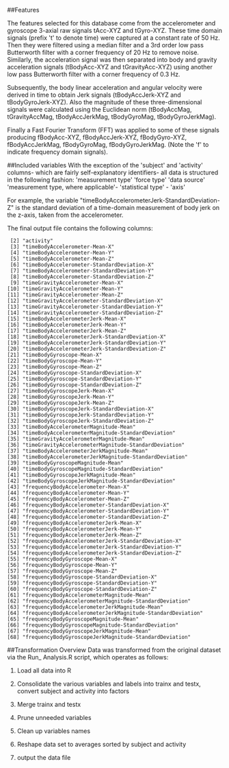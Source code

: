 ##Features

The features selected for this database come from the accelerometer and gyroscope 3-axial raw signals tAcc-XYZ and tGyro-XYZ. These time domain signals (prefix 't' to denote time) were captured at a constant rate of 50 Hz. Then they were filtered using a median filter and a 3rd order low pass Butterworth filter with a corner frequency of 20 Hz to remove noise. Similarly, the acceleration signal was then separated into body and gravity acceleration signals (tBodyAcc-XYZ and tGravityAcc-XYZ) using another low pass Butterworth filter with a corner frequency of 0.3 Hz. 

Subsequently, the body linear acceleration and angular velocity were derived in time to obtain Jerk signals (tBodyAccJerk-XYZ and tBodyGyroJerk-XYZ). Also the magnitude of these three-dimensional signals were calculated using the Euclidean norm (tBodyAccMag, tGravityAccMag, tBodyAccJerkMag, tBodyGyroMag, tBodyGyroJerkMag). 

Finally a Fast Fourier Transform (FFT) was applied to some of these signals producing fBodyAcc-XYZ, fBodyAccJerk-XYZ, fBodyGyro-XYZ, fBodyAccJerkMag, fBodyGyroMag, fBodyGyroJerkMag. (Note the 'f' to indicate frequency domain signals). 


##Included variables
With the exception of the 'subject' and 'activity' columns- which are fairly self-explanatory identifiers- all data is structured in the following fashion: 
'measurement type' 'force type' 'data source' 'measurement type, where applicable'- 'statistical type' - 'axis'

For example, the variable "timeBodyAccelerometerJerk-StandardDeviation-Z" is the standard deviation of a time-domain measurement of body jerk on the z-axis, taken from the accelerometer.

The final output file contains the following columns:
``` [1] "subject"          
 [2] "activity"                                                 
 [3] "timeBodyAccelerometer-Mean-X"                             
 [4] "timeBodyAccelerometer-Mean-Y"                             
 [5] "timeBodyAccelerometer-Mean-Z"                             
 [6] "timeBodyAccelerometer-StandardDeviation-X"                
 [7] "timeBodyAccelerometer-StandardDeviation-Y"                
 [8] "timeBodyAccelerometer-StandardDeviation-Z"                
 [9] "timeGravityAccelerometer-Mean-X"                          
[10] "timeGravityAccelerometer-Mean-Y"                          
[11] "timeGravityAccelerometer-Mean-Z"                          
[12] "timeGravityAccelerometer-StandardDeviation-X"             
[13] "timeGravityAccelerometer-StandardDeviation-Y"             
[14] "timeGravityAccelerometer-StandardDeviation-Z"             
[15] "timeBodyAccelerometerJerk-Mean-X"                         
[16] "timeBodyAccelerometerJerk-Mean-Y"                         
[17] "timeBodyAccelerometerJerk-Mean-Z"                         
[18] "timeBodyAccelerometerJerk-StandardDeviation-X"            
[19] "timeBodyAccelerometerJerk-StandardDeviation-Y"            
[20] "timeBodyAccelerometerJerk-StandardDeviation-Z"            
[21] "timeBodyGyroscope-Mean-X"                                 
[22] "timeBodyGyroscope-Mean-Y"                                 
[23] "timeBodyGyroscope-Mean-Z"                                 
[24] "timeBodyGyroscope-StandardDeviation-X"                    
[25] "timeBodyGyroscope-StandardDeviation-Y"                    
[26] "timeBodyGyroscope-StandardDeviation-Z"                    
[27] "timeBodyGyroscopeJerk-Mean-X"                             
[28] "timeBodyGyroscopeJerk-Mean-Y"                             
[29] "timeBodyGyroscopeJerk-Mean-Z"                             
[30] "timeBodyGyroscopeJerk-StandardDeviation-X"                
[31] "timeBodyGyroscopeJerk-StandardDeviation-Y"                
[32] "timeBodyGyroscopeJerk-StandardDeviation-Z"                
[33] "timeBodyAccelerometerMagnitude-Mean"                      
[34] "timeBodyAccelerometerMagnitude-StandardDeviation"         
[35] "timeGravityAccelerometerMagnitude-Mean"                   
[36] "timeGravityAccelerometerMagnitude-StandardDeviation"      
[37] "timeBodyAccelerometerJerkMagnitude-Mean"                  
[38] "timeBodyAccelerometerJerkMagnitude-StandardDeviation"     
[39] "timeBodyGyroscopeMagnitude-Mean"                          
[40] "timeBodyGyroscopeMagnitude-StandardDeviation"             
[41] "timeBodyGyroscopeJerkMagnitude-Mean"                      
[42] "timeBodyGyroscopeJerkMagnitude-StandardDeviation"         
[43] "frequencyBodyAccelerometer-Mean-X"                        
[44] "frequencyBodyAccelerometer-Mean-Y"                        
[45] "frequencyBodyAccelerometer-Mean-Z"                        
[46] "frequencyBodyAccelerometer-StandardDeviation-X"           
[47] "frequencyBodyAccelerometer-StandardDeviation-Y"           
[48] "frequencyBodyAccelerometer-StandardDeviation-Z"           
[49] "frequencyBodyAccelerometerJerk-Mean-X"                    
[50] "frequencyBodyAccelerometerJerk-Mean-Y"                    
[51] "frequencyBodyAccelerometerJerk-Mean-Z"                    
[52] "frequencyBodyAccelerometerJerk-StandardDeviation-X"       
[53] "frequencyBodyAccelerometerJerk-StandardDeviation-Y"       
[54] "frequencyBodyAccelerometerJerk-StandardDeviation-Z"       
[55] "frequencyBodyGyroscope-Mean-X"                            
[56] "frequencyBodyGyroscope-Mean-Y"                            
[57] "frequencyBodyGyroscope-Mean-Z"                            
[58] "frequencyBodyGyroscope-StandardDeviation-X"               
[59] "frequencyBodyGyroscope-StandardDeviation-Y"               
[60] "frequencyBodyGyroscope-StandardDeviation-Z"               
[61] "frequencyBodyAccelerometerMagnitude-Mean"                 
[62] "frequencyBodyAccelerometerMagnitude-StandardDeviation"    
[63] "frequencyBodyAccelerometerJerkMagnitude-Mean"             
[64] "frequencyBodyAccelerometerJerkMagnitude-StandardDeviation"
[65] "frequencyBodyGyroscopeMagnitude-Mean"                     
[66] "frequencyBodyGyroscopeMagnitude-StandardDeviation"        
[67] "frequencyBodyGyroscopeJerkMagnitude-Mean"                 
[68] "frequencyBodyGyroscopeJerkMagnitude-StandardDeviation"
```

##Transformation Overview
Data was transformed from the original dataset via the Run\_ Analysis.R script, which operates as follows:

1. Load all data into R

2. Consolidate the various variables and labels into trainx and testx, convert subject and activity into factors

3. Merge trainx and testx

4. Prune unneeded variables

5. Clean up variables names

6. Reshape data set to averages sorted by subject and activity

7. output the data file